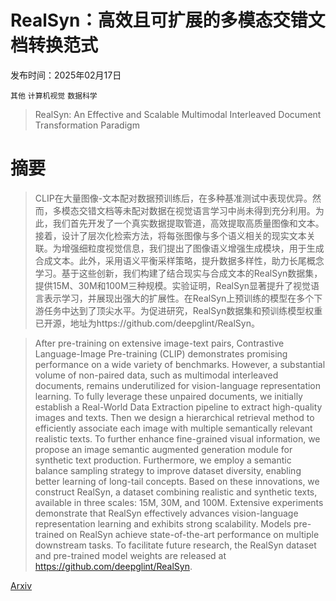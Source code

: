 # RealSyn：高效且可扩展的多模态交错文档转换范式

发布时间：2025年02月17日

`其他` `计算机视觉` `数据科学`

> RealSyn: An Effective and Scalable Multimodal Interleaved Document Transformation Paradigm

# 摘要

> CLIP在大量图像-文本配对数据预训练后，在多种基准测试中表现优异。然而，多模态交错文档等未配对数据在视觉语言学习中尚未得到充分利用。为此，我们首先开发了一个真实数据提取管道，高效提取高质量图像和文本。接着，设计了层次化检索方法，将每张图像与多个语义相关的现实文本关联。为增强细粒度视觉信息，我们提出了图像语义增强生成模块，用于生成合成文本。此外，采用语义平衡采样策略，提升数据多样性，助力长尾概念学习。基于这些创新，我们构建了结合现实与合成文本的RealSyn数据集，提供15M、30M和100M三种规模。实验证明，RealSyn显著提升了视觉语言表示学习，并展现出强大的扩展性。在RealSyn上预训练的模型在多个下游任务中达到了顶尖水平。为促进研究，RealSyn数据集和预训练模型权重已开源，地址为https://github.com/deepglint/RealSyn。

> After pre-training on extensive image-text pairs, Contrastive Language-Image Pre-training (CLIP) demonstrates promising performance on a wide variety of benchmarks. However, a substantial volume of non-paired data, such as multimodal interleaved documents, remains underutilized for vision-language representation learning. To fully leverage these unpaired documents, we initially establish a Real-World Data Extraction pipeline to extract high-quality images and texts. Then we design a hierarchical retrieval method to efficiently associate each image with multiple semantically relevant realistic texts. To further enhance fine-grained visual information, we propose an image semantic augmented generation module for synthetic text production. Furthermore, we employ a semantic balance sampling strategy to improve dataset diversity, enabling better learning of long-tail concepts. Based on these innovations, we construct RealSyn, a dataset combining realistic and synthetic texts, available in three scales: 15M, 30M, and 100M. Extensive experiments demonstrate that RealSyn effectively advances vision-language representation learning and exhibits strong scalability. Models pre-trained on RealSyn achieve state-of-the-art performance on multiple downstream tasks. To facilitate future research, the RealSyn dataset and pre-trained model weights are released at https://github.com/deepglint/RealSyn.

[Arxiv](https://arxiv.org/abs/2502.12513)